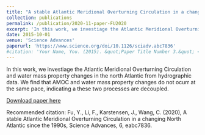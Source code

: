 ```yaml
---
title: "A stable Atlantic Meridional Overturning Circulation in a changing North Atlantic since the 1990s"
collection: publications
permalink: /publication/2020-11-paper-FU2020
excerpt: 'In this work, we investiage the Atlantic Meridional Overturning Circulation and water mass property changes in the north Atlantic from hydrographic data. We find that AMOC and water mass property changes do not ocurr at the same pace, indicating a these two processes are decoupled..'
date: 2015-10-01
venue: 'Science Advances'
paperurl: 'https://www.science.org/doi/10.1126/sciadv.abc7836'
#citation: 'Your Name, You. (2015). &quot;Paper Title Number 3.&quot; <i>Journal 1</i>. 1(3).'
---
```

In this work, we investiage the Atlantic Meridional Overturning Circulation and water mass property changes in the north Atlantic from hydrographic data. We find that AMOC and water mass property changes do not ocurr at the same pace, indicating a these two processes are decoupled.

[Download paper here](http://fuyao5411.github.io/files/Fu2020.pdf)

Recommended citation: Fu, Y., Li, F., Karstensen, J., Wang, C. (2020), A stable Atlantic Meridional Overturning Circulation in a changing North Atlantic since the 1990s, Science Advances, 6, eabc7836.